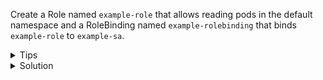 
Create a Role named `example-role` that allows reading pods in the default namespace and a RoleBinding named `example-rolebinding` that binds `example-role` to `example-sa`.

<details>
<summary>Tips</summary>

- Define a Role with resources `pods` and verbs `get`, `list`, and `watch`.
- Use `kubectl create role` to create the Role.
- Bind the Role to the Service Account using `kubectl create rolebinding`.

</details>

<details>
<summary>Solution</summary>

```yaml
kind: Role
apiVersion: rbac.authorization.k8s.io/v1
metadata:
  namespace: default
  name: example-role
rules:
- apiGroups: [""]
  resources: ["pods"]
  verbs: ["get", "list", "watch"]
```

```bash
kubectl create role example-role --verb=get,list,watch --resource=pods
kubectl create rolebinding example-rolebinding --role=example-role --serviceaccount=default:example-sa
```

</details>
